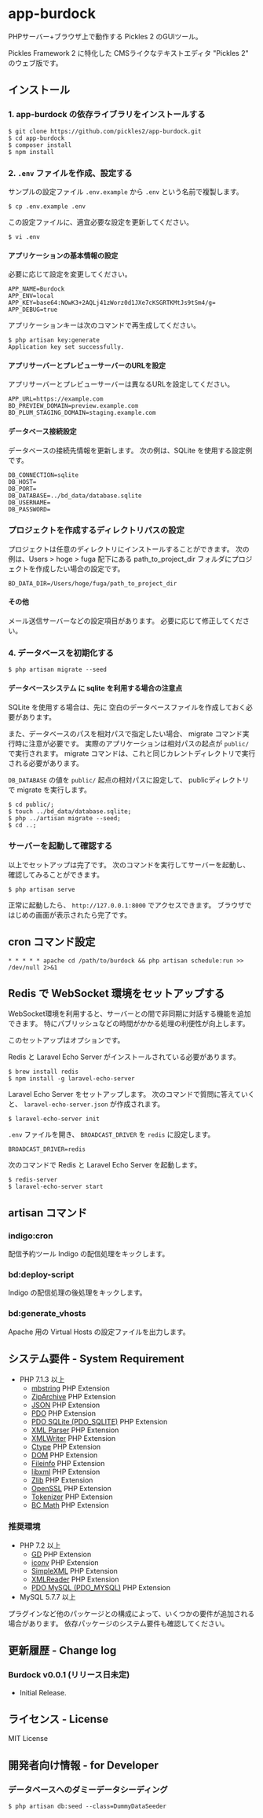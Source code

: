 # app-burdock
PHPサーバー+ブラウザ上で動作する Pickles 2 のGUIツール。

Pickles Framework 2 に特化した CMSライクなテキストエディタ "Pickles 2" のウェブ版です。

## インストール

### 1. app-burdock の依存ライブラリをインストールする

```
$ git clone https://github.com/pickles2/app-burdock.git
$ cd app-burdock
$ composer install
$ npm install
```

### 2. `.env` ファイルを作成、設定する

サンプルの設定ファイル `.env.example` から `.env` という名前で複製します。

```
$ cp .env.example .env
```

この設定ファイルに、適宜必要な設定を更新してください。

```
$ vi .env
```

#### アプリケーションの基本情報の設定

必要に応じて設定を変更してください。

```
APP_NAME=Burdock
APP_ENV=local
APP_KEY=base64:NOwK3+2AQLj41zWorz0d1JXe7cKSGRTKMtJs9tSm4/g=
APP_DEBUG=true
```

アプリケーションキーは次のコマンドで再生成してください。

```
$ php artisan key:generate
Application key set successfully.
```

#### アプリサーバーとプレビューサーバーのURLを設定

アプリサーバーとプレビューサーバーは異なるURLを設定してください。

```
APP_URL=https://example.com
BD_PREVIEW_DOMAIN=preview.example.com
BD_PLUM_STAGING_DOMAIN=staging.example.com
```

#### データベース接続設定

データベースの接続先情報を更新します。
次の例は、SQLite を使用する設定例です。

```
DB_CONNECTION=sqlite
DB_HOST=
DB_PORT=
DB_DATABASE=../bd_data/database.sqlite
DB_USERNAME=
DB_PASSWORD=
```

### プロジェクトを作成するディレクトリパスの設定

プロジェクトは任意のディレクトリにインストールすることができます。
次の例は、Users > hoge > fuga 配下にある path_to_project_dir フォルダにプロジェクトを作成したい場合の設定です。

```
BD_DATA_DIR=/Users/hoge/fuga/path_to_project_dir
```


#### その他

メール送信サーバーなどの設定項目があります。
必要に応じて修正してください。

### 4. データベースを初期化する

```
$ php artisan migrate --seed
```

#### データベースシステム に sqlite を利用する場合の注意点

SQLite を使用する場合は、先に 空白のデータベースファイルを作成しておく必要があります。

また、データベースのパスを相対パスで指定したい場合、 migrate コマンド実行時に注意が必要です。
実際のアプリケーションは相対パスの起点が `public/` で実行されます。 migrate コマンドは、これと同じカレントディレクトリで実行される必要があります。

`DB_DATABASE` の値を `public/` 起点の相対パスに設定して、 publicディレクトリ で migrate を実行します。

```
$ cd public/;
$ touch ../bd_data/database.sqlite;
$ php ../artisan migrate --seed;
$ cd ..;
```

### サーバーを起動して確認する

以上でセットアップは完了です。
次のコマンドを実行してサーバーを起動し、確認してみることができます。

```
$ php artisan serve
```

正常に起動したら、 `http://127.0.0.1:8000` でアクセスできます。
ブラウザではじめの画面が表示されたら完了です。


## cron コマンド設定

```
* * * * * apache cd /path/to/burdock && php artisan schedule:run >> /dev/null 2>&1
```


## Redis で WebSocket 環境をセットアップする

WebSocket環境を利用すると、サーバーとの間で非同期に対話する機能を追加できます。 特にパブリッシュなどの時間がかかる処理の利便性が向上します。

このセットアップはオプションです。

Redis と Laravel Echo Server がインストールされている必要があります。

```
$ brew install redis
$ npm install -g laravel-echo-server
```

Laravel Echo Server をセットアップします。
次のコマンドで質問に答えていくと、 `laravel-echo-server.json` が作成されます。

```
$ laravel-echo-server init
```

`.env` ファイルを開き、 `BROADCAST_DRIVER` を `redis` に設定します。

```
BROADCAST_DRIVER=redis
```


次のコマンドで Redis と Laravel Echo Server を起動します。

```
$ redis-server
$ laravel-echo-server start
```


## artisan コマンド

### indigo:cron

配信予約ツール Indigo の配信処理をキックします。

### bd:deploy-script

Indigo の配信処理の後処理をキックします。

### bd:generate_vhosts

Apache 用の Virtual Hosts の設定ファイルを出力します。




## システム要件 - System Requirement

- PHP 7.1.3 以上
  - [mbstring](https://www.php.net/manual/ja/book.mbstring.php) PHP Extension
  - [ZipArchive](https://www.php.net/manual/ja/class.ziparchive.php) PHP Extension
  - [JSON](https://www.php.net/manual/ja/book.json.php) PHP Extension
  - [PDO](https://www.php.net/manual/ja/book.pdo.php) PHP Extension
  - [PDO SQLite (PDO_SQLITE)](https://www.php.net/manual/ja/ref.pdo-sqlite.php) PHP Extension
  - [XML Parser](https://www.php.net/manual/ja/book.xml.php) PHP Extension
  - [XMLWriter](https://www.php.net/manual/ja/book.xmlwriter.php) PHP Extension
  - [Ctype](https://www.php.net/manual/ja/book.ctype.php) PHP Extension
  - [DOM](https://www.php.net/manual/ja/book.dom.php) PHP Extension
  - [Fileinfo](https://www.php.net/manual/ja/book.fileinfo.php) PHP Extension
  - [libxml](https://www.php.net/manual/ja/book.libxml.php) PHP Extension
  - [Zlib](https://www.php.net/manual/ja/book.zlib.php) PHP Extension
  - [OpenSSL](https://www.php.net/manual/ja/book.openssl.php) PHP Extension
  - [Tokenizer](https://www.php.net/manual/ja/book.tokenizer.php) PHP Extension
  - [BC Math](https://www.php.net/manual/ja/book.bc.php) PHP Extension

### 推奨環境

- PHP 7.2 以上
  - [GD](https://www.php.net/manual/ja/book.image.php) PHP Extension
  - [iconv](https://www.php.net/manual/ja/book.iconv.php) PHP Extension
  - [SimpleXML](https://www.php.net/manual/ja/book.simplexml.php) PHP Extension
  - [XMLReader](https://www.php.net/manual/ja/book.xmlreader.php) PHP Extension
  - [PDO MySQL (PDO_MYSQL)](https://www.php.net/manual/ja/ref.pdo-mysql.php) PHP Extension
- MySQL 5.7.7 以上

プラグインなど他のパッケージとの構成によって、いくつかの要件が追加される場合があります。
依存パッケージのシステム要件も確認してください。





## 更新履歴 - Change log

### Burdock v0.0.1 (リリース日未定)

- Initial Release.


## ライセンス - License

MIT License

## 開発者向け情報 - for Developer

### データベースへのダミーデータシーディング

```
$ php artisan db:seed --class=DummyDataSeeder
```
